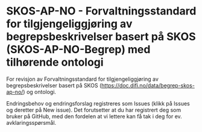 # SKOS-AP-NO - Forvaltningsstandard for tilgjengeliggjøring av begrepsbeskrivelser basert på SKOS (SKOS-AP-NO-Begrep) med tilhørende ontologi

For revisjon av Forvaltningsstandard for tilgjengeliggjøring av begrepsbeskrivelser basert på SKOS (https://doc.difi.no/data/begrep-skos-ap-no/) og ontologi. 

Endringsbehov og endringsforslag registreres som Issues (klikk på Issues og deretter på New issue). Det forutsetter at du har registrert deg som bruker på GitHub, med den fordelen at vi lettere kan få tak i deg for ev. avklaringsspørsmål.
